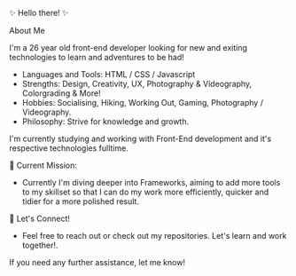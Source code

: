 ✨ Hello there! ✨

About Me

I'm a 26 year old front-end developer looking for new and exiting technologies to learn and adventures to be had!

- Languages and Tools: HTML / CSS / Javascript
- Strengths: Design, Creativity, UX, Photography & Videography, Colorgrading & More!
- Hobbies: Socialising, Hiking, Working Out, Gaming, Photography / Videography.
- Philosophy: Strive for knowledge and growth. 

I'm currently studying and working with Front-End development and it's respective technologies fulltime.


🎯 Current Mission:
- Currently I'm diving deeper into Frameworks, aiming to add more tools to my skillset so that I can do my work more efficiently, quicker and tidier for a more polished result.

🤝 Let's Connect!
- Feel free to reach out or check out my repositories. Let's learn and work together!.

If you need any further assistance, let me know!

